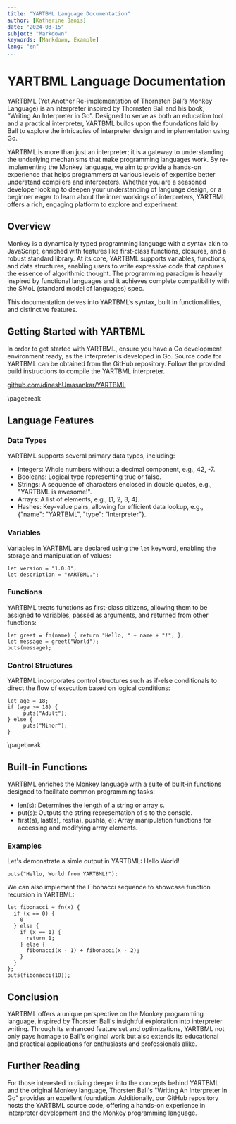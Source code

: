 ```yaml
---
title: "YARTBML Language Documentation"
author: [Katherine Banis]
date: "2024-03-15"
subject: "Markdown"
keywords: [Markdown, Example]
lang: "en"
...
```


# YARTBML Language Documentation

YARTBML (Yet Another Re-implementation of Thornsten Ball’s Monkey Language) is an interpreter inspired by Thornsten Ball and his book, “Writing An Interpreter in Go”. Designed to serve as both an education tool and a practical interpreter, YARTBML builds upon the foundations laid by Ball to explore the intricacies of interpreter design and implementation using Go. 

YARTBML is more than just an interpreter; it is a gateway to understanding the underlying mechanisms that make programming languages work. By re-implementing the Monkey language, we aim to provide a hands-on experience that helps programmers at various levels of expertise better understand compilers and interpreters. Whether you are a seasoned developer looking to deepen your understanding of language design, or a beginner eager to learn about the inner workings of interpreters, YARTBML offers a rich, engaging platform to explore and experiment.

## Overview

Monkey is a dynamically typed programming language with a syntax akin to JavaScript, enriched with features like first-class functions, closures, and a robust standard library. At its core, YARTBML supports variables, functions, and data structures, enabling users to write expressive code that captures the essence of algorithmic thought. The programming paradigm is heavily inspired by functional languages and it achieves complete compatibility with the SMoL (standard model of languages) spec.

This documentation delves into YARTBML’s syntax, built in functionalities, and distinctive features.

## Getting Started with YARTBML

In order to get started with YARTBML, ensure you have a Go development environment ready, as the interpreter is developed in Go. Source code for YARTBML can be obtained from the GitHub repository. Follow the provided build instructions to compile the YARTBML interpreter.

[github.com/dineshUmasankar/YARTBML](https://github.com/dineshUmasankar/YARTBML)

\pagebreak 

## Language Features

### Data Types

YARTBML supports several primary data types, including:

- Integers: Whole numbers without a decimal component, e.g., 42, -7.
- Booleans: Logical type representing true or false.
- Strings: A sequence of characters enclosed in double quotes, e.g., "YARTBML is awesome!".
- Arrays: A list of elements, e.g., [1, 2, 3, 4].
- Hashes: Key-value pairs, allowing for efficient data lookup, e.g., {"name": "YARTBML", "type": "Interpreter"}.

### Variables

Variables in YARTBML are declared using the `let` keyword, enabling the storage and manipulation of values:

```
let version = "1.0.0";
let description = "YARTBML.";
```

### Functions

YARTBML treats functions as first-class citizens, allowing them to be assigned to variables, passed as arguments, and returned from other functions:

```
let greet = fn(name) { return "Hello, " + name + "!"; };
let message = greet("World");
puts(message);
```

### Control Structures

YARTBML incorporates control structures such as if-else conditionals to direct the flow of execution based on logical conditions:

```
let age = 18;
if (age >= 18) {
   	 puts("Adult");
} else {
   	 puts("Minor");
}
```

\pagebreak 

## Built-in Functions

YARTBML enriches the Monkey language with a suite of built-in functions designed to facilitate common programming tasks:

- len(s): Determines the length of a string or array s.
- put(s): Outputs the string representation of s to the console.
- first(a), last(a), rest(a), push(a, e): Array manipulation functions for accessing and modifying array elements.

### Examples

Let's demonstrate a simle output in YARTBML: Hello World!

```
puts("Hello, World from YARTBML!");
```

We can also implement the Fibonacci sequence to showcase function recursion in YARTBML:

```
let fibonacci = fn(x) {
  if (x == 0) {
    0
  } else {
    if (x == 1) {
      return 1;
    } else {
      fibonacci(x - 1) + fibonacci(x - 2);
    }
  }
};
puts(fibonacci(10));
```

## Conclusion

YARTBML offers a unique perspective on the Monkey programming language, inspired by Thorsten Ball's insightful exploration into interpreter writing. Through its enhanced feature set and optimizations, YARTBML not only pays homage to Ball's original work but also extends its educational and practical applications for enthusiasts and professionals alike.

## Further Reading

For those interested in diving deeper into the concepts behind YARTBML and the original Monkey language, Thorsten Ball's "Writing An Interpreter In Go" provides an excellent foundation. Additionally, our GitHub repository hosts the YARTBML source code, offering a hands-on experience in interpreter development and the Monkey programming language.
